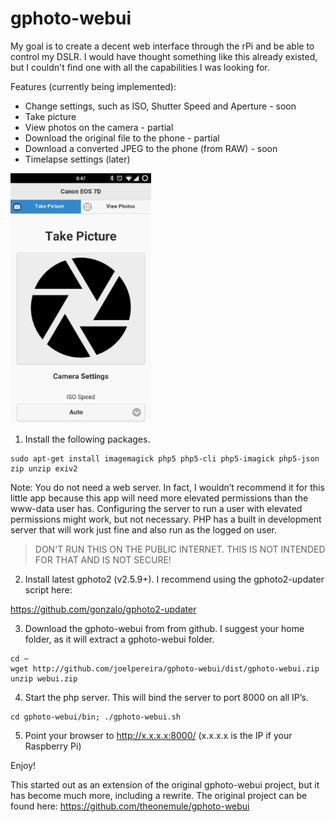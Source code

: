 gphoto-webui
============

My goal is to create a decent web interface through the rPi and be able to control my DSLR. I would have thought something like this already existed, but I couldn't find one with all the capabilities I was looking for.

Features (currently being implemented):
* Change settings, such as ISO, Shutter Speed and Aperture - soon
* Take picture
* View photos on the camera - partial
* Download the original file to the phone - partial
* Download a converted JPEG to the phone (from RAW) - soon
* Timelapse settings (later)

<img src="/screenshots/screen1.png" width="225" height="400" />


1) Install the following packages.

```
sudo apt-get install imagemagick php5 php5-cli php5-imagick php5-json zip unzip exiv2
```

Note: You do not need a web server. In fact, I wouldn’t recommend it for this little app because this app will need more elevated permissions than the www-data user has. Configuring the server to run a user with elevated permissions might work, but not necessary. PHP has a built in development server that will work just fine and also run as the logged on user. 

> DON'T RUN THIS ON THE PUBLIC INTERNET. THIS IS NOT INTENDED FOR THAT AND IS NOT SECURE! 

2) Install latest gphoto2 (v2.5.9+). I recommend using the gphoto2-updater script here:

https://github.com/gonzalo/gphoto2-updater

3) Download the gphoto-webui from from github. I suggest your home folder, as it will extract a gphoto-webui folder.

```
cd ~
wget http://github.com/joelpereira/gphoto-webui/dist/gphoto-webui.zip
unzip webui.zip
```

4) Start the php server. This will bind the server to port 8000 on all IP’s.

```
cd gphoto-webui/bin; ./gphoto-webui.sh
```

5) Point your browser to http://x.x.x.x:8000/  (x.x.x.x is the IP if your Raspberry Pi)

Enjoy!


This started out as an extension of the original gphoto-webui project, but it has become much more, including a rewrite.
The original project can be found here:
https://github.com/theonemule/gphoto-webui
